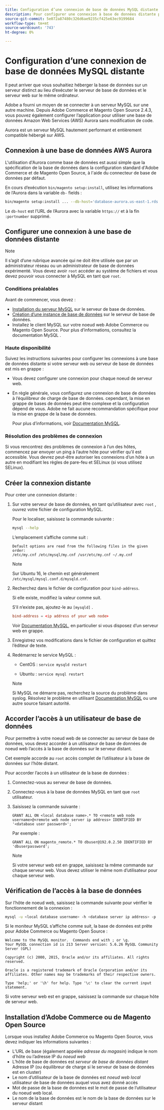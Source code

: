 ```yaml
---
title: Configuration d’une connexion de base de données MySQL distante
description: Pour configurer une connexion à base de données distante pour les installations sur site d’Adobe Commerce et de Magento Open Source, procédez comme suit.
source-git-commit: 5e072a87480c326d6ae9235cf425e63ec9199684
workflow-type: tm+mt
source-wordcount: '743'
ht-degree: 0%

---
```



# Configuration d’une connexion de base de données MySQL distante

Il peut arriver que vous souhaitiez héberger la base de données sur un serveur distinct au lieu d’exécuter le serveur de base de données et le serveur web sur le même ordinateur.

Adobe a fourni un moyen de se connecter à un serveur MySQL sur une autre machine. Depuis Adobe Commerce et Magento Open Source 2.4.3, vous pouvez également configurer l’application pour utiliser une base de données Amazon Web Services (AWS) Aurora sans modification de code.

Aurora est un serveur MySQL hautement performant et entièrement compatible hébergé sur AWS.

## Connexion à une base de données AWS Aurora

L&#39;utilisation d&#39;Aurora comme base de données est aussi simple que la spécification de la base de données dans la configuration standard d&#39;Adobe Commerce et de Magento Open Source, à l&#39;aide du connecteur de base de données par défaut.

En cours d’exécution `bin/magento setup:install`, utilisez les informations de l’Aurora dans la variable `db-` fields :

```bash
bin/magento setup:install ... --db-host='database-aurora.us-east-1.rds.amazonaws.com' --db-name='magento2' --db-user='username' --db-password='password' ...
```

Le `db-host` est l’URL de l’Aurora avec la variable `https://` et à la fin `:portnumber`  supprimé.

## Configurer une connexion à une base de données distante

>[!NOTE]
>
>Il s’agit d’une rubrique avancée qui ne doit être utilisée que par un administrateur réseau ou un administrateur de base de données expérimenté. Vous devez avoir `root` accéder au système de fichiers et vous devez pouvoir vous connecter à MySQL en tant que `root`.

### Conditions préalables

Avant de commencer, vous devez :

* [Installation du serveur MySQL](mysql.md) sur le serveur de base de données.
* [Création d’une instance de base de données](mysql.md#configuring-the-database-instance) sur le serveur de base de données.
* Installez le client MySQL sur votre noeud web Adobe Commerce ou Magento Open Source. Pour plus d’informations, consultez la documentation MySQL .

### Haute disponibilité

Suivez les instructions suivantes pour configurer les connexions à une base de données distante si votre serveur web ou serveur de base de données est mis en grappe :

* Vous devez configurer une connexion pour chaque noeud de serveur web.
* En règle générale, vous configurez une connexion de base de données à l’équilibreur de charge de base de données. cependant, la mise en grappe de bases de données peut être complexe et la configuration dépend de vous. Adobe ne fait aucune recommandation spécifique pour la mise en grappe de la base de données.

   Pour plus d’informations, voir [Documentation MySQL](https://dev.mysql.com/doc/refman/5.6/en/mysql-cluster.html).

### Résolution des problèmes de connexion

Si vous rencontrez des problèmes de connexion à l’un des hôtes, commencez par envoyer un ping à l’autre hôte pour vérifier qu’il est accessible. Vous devrez peut-être autoriser les connexions d’un hôte à un autre en modifiant les règles de pare-feu et SELinux (si vous utilisez SELinux).

## Créer la connexion distante

Pour créer une connexion distante :

1. Sur votre serveur de base de données, en tant qu’utilisateur avec `root` , ouvrez votre fichier de configuration MySQL.

   Pour le localiser, saisissez la commande suivante :

   ```bash
   mysql --help
   ```

   L’emplacement s’affiche comme suit :

   ```terminal
   Default options are read from the following files in the given order:
   /etc/my.cnf /etc/mysql/my.cnf /usr/etc/my.cnf ~/.my.cnf
   ```

   >[!NOTE]
   >
   >Sur Ubuntu 16, le chemin est généralement `/etc/mysql/mysql.conf.d/mysqld.cnf`.

1. Recherchez dans le fichier de configuration pour `bind-address`.

   Si elle existe, modifiez la valeur comme suit.

   S’il n’existe pas, ajoutez-le au `[mysqld]` .

   ```conf
   bind-address = <ip address of your web node>
   ```

   Voir [Documentation MySQL](https://dev.mysql.com/doc/refman/5.6/en/server-options.html), en particulier si vous disposez d’un serveur web en grappe.

1. Enregistrez vos modifications dans le fichier de configuration et quittez l’éditeur de texte.
1. Redémarrez le service MySQL :

   * CentOS : `service mysqld restart`

   * Ubuntu : `service mysql restart`
   >[!NOTE]
   >
   >Si MySQL ne démarre pas, recherchez la source du problème dans syslog. Résolvez le problème en utilisant [Documentation MySQL](https://dev.mysql.com/doc/refman/5.6/en/server-options.html#option_mysqld_bind-address) ou une autre source faisant autorité.

## Accorder l’accès à un utilisateur de base de données

Pour permettre à votre noeud web de se connecter au serveur de base de données, vous devez accorder à un utilisateur de base de données de noeud web l’accès à la base de données sur le serveur distant.

Cet exemple accorde au `root` accès complet de l’utilisateur à la base de données sur l’hôte distant.

Pour accorder l’accès à un utilisateur de la base de données :

1. Connectez-vous au serveur de base de données.
1. Connectez-vous à la base de données MySQL en tant que `root` utilisateur.
1. Saisissez la commande suivante :

   ```shell
   GRANT ALL ON <local database name>.* TO <remote web node username>@<remote web node server ip address> IDENTIFIED BY '<database user password>';
   ```

   Par exemple :

   ```shell
   GRANT ALL ON magento_remote.* TO dbuser@192.0.2.50 IDENTIFIED BY 'dbuserpassword';
   ```

   >[!NOTE]
   >
   >Si votre serveur web est en grappe, saisissez la même commande sur chaque serveur web. Vous devez utiliser le même nom d’utilisateur pour chaque serveur web.

## Vérification de l’accès à la base de données

Sur l’hôte de noeud web, saisissez la commande suivante pour vérifier le fonctionnement de la connexion :

```bash
mysql -u <local database username> -h <database server ip address> -p
```

Si le moniteur MySQL s’affiche comme suit, la base de données est prête pour Adobe Commerce ou Magento Open Source :

```terminal
Welcome to the MySQL monitor.  Commands end with ; or \g.
Your MySQL connection id is 213 Server version: 5.6.26 MySQL Community Server (GPL)

Copyright (c) 2000, 2015, Oracle and/or its affiliates. All rights reserved.

Oracle is a registered trademark of Oracle Corporation and/or its affiliates. Other names may be trademarks of their respective owners.

Type 'help;' or '\h' for help. Type '\c' to clear the current input statement.
```

Si votre serveur web est en grappe, saisissez la commande sur chaque hôte de serveur web.

## Installation d’Adobe Commerce ou de Magento Open Source

Lorsque vous installez Adobe Commerce ou Magento Open Source, vous devez indiquer les informations suivantes :

* L’URL de base (également appelée *adresse du magasin*) indique le nom d’hôte ou l’adresse IP du *noeud web*
* L’hôte de base de données est *serveur de base de données distant* Adresse IP (ou équilibreur de charge si le serveur de base de données est en cluster)
* Le nom d’utilisateur de la base de données est *noeud web local* utilisateur de base de données auquel vous avez donné accès
* Mot de passe de la base de données est le mot de passe de l’utilisateur du noeud web local.
* Le nom de la base de données est le nom de la base de données sur le serveur distant
